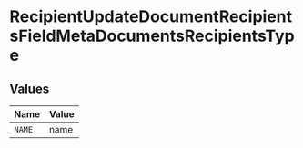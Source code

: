# RecipientUpdateDocumentRecipientsFieldMetaDocumentsRecipientsType


## Values

| Name   | Value  |
| ------ | ------ |
| `NAME` | name   |